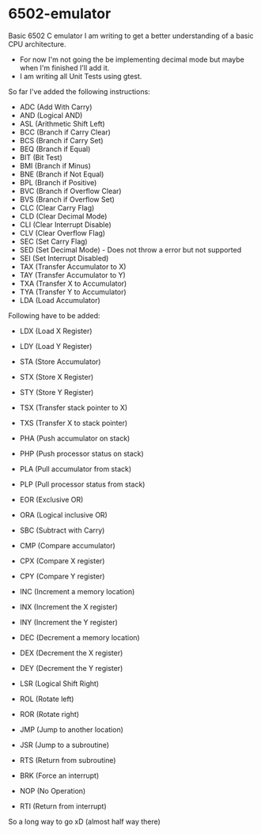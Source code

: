 # 6502-emulator
Basic 6502 C emulator I am writing to get a better understanding of a basic CPU architecture.
- For now I'm not going the be implementing decimal mode but maybe when I'm finished I'll add it.
- I am writing all Unit Tests using gtest.

So far I've added the following instructions:
- ADC   (Add With Carry)
- AND   (Logical AND)
- ASL   (Arithmetic Shift Left)
- BCC   (Branch if Carry Clear)
- BCS   (Branch if Carry Set)
- BEQ   (Branch if Equal)
- BIT   (Bit Test)
- BMI   (Branch if Minus)
- BNE   (Branch if Not Equal)
- BPL   (Branch if Positive)
- BVC   (Branch if Overflow Clear)
- BVS   (Branch if Overflow Set)
- CLC   (Clear Carry Flag)
- CLD   (Clear Decimal Mode)
- CLI   (Clear Interrupt Disable)
- CLV   (Clear Overflow Flag)
- SEC   (Set Carry Flag)
- SED   (Set Decimal Mode) - Does not throw a error but not supported
- SEI   (Set Interrupt Disabled)
- TAX   (Transfer Accumulator to X)
- TAY   (Transfer Accumulator to Y)
- TXA   (Transfer X to Accumulator)
- TYA   (Transfer Y to Accumulator)
- LDA   (Load Accumulator)

Following have to be added:
- LDX   (Load X Register)
- LDY   (Load Y Register)
- STA   (Store Accumulator)
- STX   (Store X Register)
- STY   (Store Y Register)

- TSX   (Transfer stack pointer to X)
- TXS   (Transfer X to stack pointer)
- PHA   (Push accumulator on stack)
- PHP   (Push processor status on stack)
- PLA   (Pull accumulator from stack)
- PLP   (Pull processor status from stack)

- EOR   (Exclusive OR)
- ORA   (Logical inclusive OR)

- SBC   (Subtract with Carry)
- CMP   (Compare accumulator)
- CPX   (Compare X register)
- CPY   (Compare Y register)

- INC   (Increment a memory location)
- INX   (Increment the X register)
- INY   (Increment the Y register)
- DEC   (Decrement a memory location)
- DEX   (Decrement the X register)
- DEY   (Decrement the Y register)

- LSR   (Logical Shift Right)
- ROL   (Rotate left)
- ROR   (Rotate right)

- JMP   (Jump to another location)
- JSR   (Jump to a subroutine)
- RTS   (Return from subroutine)

- BRK   (Force an interrupt)
- NOP   (No Operation)
- RTI   (Return from interrupt)

So a long way to go xD (almost half way there)
